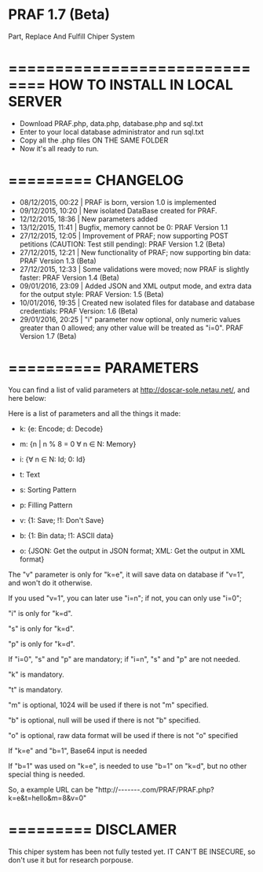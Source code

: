 # PRAF 1.7 (Beta)
Part, Replace And Fulfill Chiper System

==============================
HOW TO INSTALL IN LOCAL SERVER
==============================

 - Download PRAF.php, data.php, database.php and sql.txt
 - Enter to your local database administrator and run sql.txt
 - Copy all the .php files ON THE SAME FOLDER
 - Now it's all ready to run.

=========
CHANGELOG
=========

- 08/12/2015, 00:22 | PRAF is born, version 1.0 is implemented
- 09/12/2015, 10:20 | New isolated DataBase created for PRAF.
- 12/12/2015, 18:36 | New parameters added
- 13/12/2015, 11:41 | Bugfix, memory cannot be 0: PRAF Version 1.1
- 27/12/2015, 12:05 | Improvement of PRAF; now supporting POST petitions (CAUTION: Test still pending): PRAF Version 1.2 (Beta)
- 27/12/2015, 12:21 | New functionality of PRAF; now supporting bin data: PRAF Version 1.3 (Beta)
- 27/12/2015, 12:33 | Some validations were moved; now PRAF is slightly faster: PRAF Version 1.4 (Beta)
- 09/01/2016, 23:09 | Added JSON and  XML output mode, and extra data for the output style: PRAF Version: 1.5 (Beta)
- 10/01/2016, 19:35 | Created new isolated files for database and database credentials: PRAF Version: 1.6 (Beta)
- 29/01/2016, 20:25 | "i" parameter now optional, only numeric values greater than 0 allowed; any other value will be treated as "i=0". PRAF Version 1.7 (Beta)
 
==========
PARAMETERS
==========

You can find a list of valid parameters at http://doscar-sole.netau.net/, and here below:

Here is a list of parameters and all the things it made:

- k: {e: Encode; d: Decode}
	
- m: {n | n % 8 = 0 ∀ n ∈ N: Memory}
	
- i: {∀ n ∈ N: Id; 0: Id}
					
- t: Text
	
- s: Sorting Pattern
	
- p: Filling Pattern
	
- v: {1: Save; !1: Don't Save}
					
- b: {1: Bin data; !1: ASCII data}
					
- o: {JSON: Get the output in JSON format; XML: Get the output in XML format}
					
			
The "v" parameter is only for "k=e", it will save data on database if "v=1", and won't do it otherwise.

If you used "v=1", you can later use "i=n"; if not, you can only use "i=0";
	
	
	
"i" is only for "k=d".
	
"s" is only for "k=d".
	
"p" is only for "k=d".
	
	
	
If "i=0", "s" and "p" are mandatory; if "i=n", "s" and "p" are not needed.
	
	
	
"k" is mandatory.
	
"t" is mandatory.

"m" is optional, 1024 will be used if there is not "m" specified.
	
	
"b" is optional, null will be used if there is not "b" specified.
	
	
"o" is optional, raw data format will be used if there is not "o" specified
	
	
	
If "k=e" and "b=1", Base64 input is needed
	
	
If "b=1" was used on "k=e", is needed to use "b=1" on "k=d", but no other special thing is needed.
	
	
	
So, a example URL can be "http://-------.com/PRAF/PRAF.php?k=e&t=hello&m=8&v=0"


=========
DISCLAMER
=========

This chiper system has been not fully tested yet. IT CAN'T BE INSECURE, so don't use it but for research porpouse.
